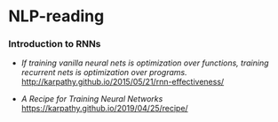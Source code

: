 # NLP-reading

### Introduction to RNNs


* *If training vanilla neural nets is optimization over functions, training recurrent nets is optimization over programs.*
http://karpathy.github.io/2015/05/21/rnn-effectiveness/


* *A Recipe for Training Neural Networks*
https://karpathy.github.io/2019/04/25/recipe/


